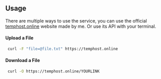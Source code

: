## Usage
There are multiple ways to use the service, you can use the official [temphost.online](https://choosealicense.com/licenses/mit/) website made by me. Or use its API with your terminal.

#### Upload a File
```bash
 curl -F "file=@file.txt" https://temphost.online
```

#### Download a File
```bash
 curl -O https://temphost.online/YOURLINK
```
